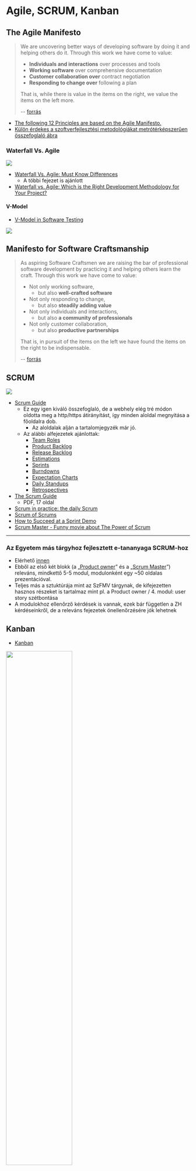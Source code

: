 # Agile, SCRUM, Kanban

## The Agile Manifesto

> We are uncovering better ways of developing software by doing it and helping others do it. Through this work we have come to value:
>
> - **Individuals and interactions** over processes and tools
> - **Working software** over comprehensive documentation
> - **Customer collaboration over** contract negotiation
> - **Responding to change over** following a plan
>
> That is, while there is value in the items on the right, we value the items on the left more.
>
> -- [forrás](https://www.agilealliance.org/agile101/the-agile-manifesto/)

- [The following 12 Principles are based on the Agile Manifesto.](https://www.agilealliance.org/agile101/12-principles-behind-the-agile-manifesto/)
- [Külön érdekes a szoftverfejlesztési metodológiákat metrótérképszerűen összefoglaló ábra](https://www.agilealliance.org/agile101/subway-map-to-agile-practices/)

### Waterfall Vs. Agile

![](https://productivehut.com/wp-content/uploads/2018/06/Classic-Waterfall-Development-Model.png)

- [Waterfall Vs. Agile: Must Know Differences](https://www.guru99.com/waterfall-vs-agile.html)
    - A többi fejezet is ajánlott
- [Waterfall vs. Agile: Which is the Right Development Methodology for Your Project?](https://www.seguetech.com/waterfall-vs-agile-methodology/)


#### V-Model

- [V-Model in Software Testing](https://www.guru99.com/v-model-software-testing.html)

![](https://www.guru99.com/images/6-2015/052715_0904_GuidetoSDLC3.png)

## Manifesto for Software Craftsmanship

> As aspiring Software Craftsmen we are raising the bar of professional software development by practicing it and helping others learn the craft. Through this work we have come to value:
>
> - Not only working software,
>     - but also **well-crafted software**
> - Not only responding to change,
>     - but also **steadily adding value**
> - Not only individuals and interactions,
>     - but also **a community of professionals**
> - Not only customer collaboration,
>     - but also **productive partnerships**
>
> That is, in pursuit of the items on the left we have found the items on the right to be indispensable.
>
> -- [forrás](https://manifesto.softwarecraftsmanship.org/)



## SCRUM

![](http://2.bp.blogspot.com/-T9nVdkSCQMo/TrvwKPtRBDI/AAAAAAAAANQ/mWGv4EsmshY/s1600/scrum_process_big.jpg)

- [Scrum Guide](https://www.scrumhub.com/scrum-guide/)
    - Ez egy igen kiváló összefoglaló, de a webhely elég tré módon oldotta meg a http/https átirányítást, így minden aloldal megnyitása a főoldalra dob.
        - Az aloldalak alján a tartalomjegyzék már jó.
    - Az alábbi alfejezetek ajánlottak:
        - [Team Roles](https://www.scrumhub.com/scrum-guide/team-roles/)
        - [Product Backlog](https://www.scrumhub.com/scrum-guide/product-backlog/)
        - [Release Backlog](https://www.scrumhub.com/scrum-guide/release-backlog/)
        - [Estimations](https://www.scrumhub.com/scrum-guide/estimations/)
        - [Sprints](https://www.scrumhub.com/scrum-guide/sprints/)
        - [Burndowns](https://www.scrumhub.com/scrum-guide/burndowns/)
        - [Expectation Charts](https://www.scrumhub.com/scrum-guide/expectation-charts/)
        - [Daily Standups](https://www.scrumhub.com/scrum-guide/daily-standups/)
        - [Retrospectives](https://www.scrumhub.com/scrum-guide/retrospectives/)
- [The Scrum Guide](https://www.scrumguides.org/docs/scrumguide/v2016/2016-Scrum-Guide-US.pdf)
    - PDF, 17 oldal
- [Scrum in practice: the daily Scrum](https://manifesto.co.uk/scrum-practice-daily-scrum/)
- [Scrum of Scrums](https://www.agilealliance.org/glossary/scrum-of-scrums/)
- [How to Succeed at a Sprint Demo](https://reqtest.com/development/how-to-succeed-at-a-sprint-demo/)
- [Scrum Master - Funny movie about The Power of Scrum](https://www.youtube.com/watch?v=P6v-I9VvTq4)

---

### Az Egyetem más tárgyhoz fejlesztett e-tananyaga SCRUM-hoz

- Elérhető [innen](http://innovacio.uni-obuda.hu/p/elearning/)
- Ebből az első két blokk (a „[Product owner](http://innovacio.uni-obuda.hu/p/elearning/course/77)” és a „[Scrum Master](http://innovacio.uni-obuda.hu/p/elearning/course/89)”) releváns, mindkettő 5-5 modul, modulonként egy ~50 oldalas prezentációval.
- Teljes más a sztuktúrája mint az SzFMV tárgynak, de kifejezetten hasznos részeket is tartalmaz mint pl. a Product owner / 4. modul: user story szétbontása
- A modulokhoz ellenőrző kérdések is vannak, ezek bár független a ZH kérdéseinkről, de a releváns fejezetek önellenőrzésére jók lehetnek


## Kanban

- [Kanban](https://www.scrumhub.com/kanban-fundamentals/)

<img src="https://upload.wikimedia.org/wikipedia/commons/thumb/d/d3/Simple-kanban-board-.jpg/800px-Simple-kanban-board-.jpg" width="60%" />

- a cetlik (taszkok) balról jobbra haladnak,
- mindig a leginkább jobbra és felül lévővel kell fogllakozni, hogy a lehető leghamarabb be legyen fejezve
- az adott oszlopon belül minél följebb van egy tasz annál magasabb a prioritása
- már eszköz függő, de a cetlin célszerű jelezni, hogy
  - ki fogllakozik vele
  - milyen nehézségű (időigényű)
  - stb.

## Scrumban

- [What is Scrumban?](https://www.agilealliance.org/what-is-scrumban/)


<!--
UNUSED
https://agilepearls.wordpress.com/category/agile-sw-methodology/
-->
